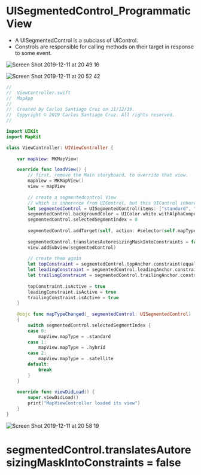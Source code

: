 # UISegmentedControl_ProgrammaticView

- A UISegmentedControl is a subclass of UIControl. 
- Constrols are responsible for calling methods on their target in response to some event.

![Screen Shot 2019-12-11 at 20 49 16](https://user-images.githubusercontent.com/24994818/70678451-bf927380-1c57-11ea-964d-06ebef2f5554.png)

![Screen Shot 2019-12-11 at 20 52 42](https://user-images.githubusercontent.com/24994818/70678811-c40b5c00-1c58-11ea-8a1f-cede7b9005ab.png)

``` swift
//
//  ViewController.swift
//  MapApp
//
//  Created by Carlos Santiago Cruz on 11/12/19.
//  Copyright © 2019 Carlos Santiago Cruz. All rights reserved.
//

import UIKit
import MapKit

class ViewController: UIViewController {
    
    var mapView: MKMapView!

    override func loadView() {
        // first, remove the Main storyboard, to override that view.
        mapView = MKMapView()
        view = mapView
        
        // create a segmentedcontrol View
        // which is inherence from UIControl, but this UIControl inherentance from UIView
        let segmentedControl = UISegmentedControl(items: ["standard", "Hybrid", "Satellite"])
        segmentedControl.backgroundColor = UIColor.white.withAlphaComponent(0.5)
        segmentedControl.selectedSegmentIndex = 0
        
        segmentedControl.addTarget(self, action: #selector(self.mapTypeChanged(_:)), for: .valueChanged)
        
        segmentedControl.translatesAutoresizingMaskIntoConstraints = false
        view.addSubview(segmentedControl)
        
        // create them again
        let topConstraint = segmentedControl.topAnchor.constraint(equalTo: view.safeAreaLayoutGuide.topAnchor, constant: 8)
        let leadingConstraint = segmentedControl.leadingAnchor.constraint(equalTo: view.layoutMarginsGuide.leadingAnchor)
        let trailingConstraint = segmentedControl.trailingAnchor.constraint(equalTo: view.layoutMarginsGuide.trailingAnchor)
        
        topConstraint.isActive = true
        leadingConstraint.isActive = true
        trailingConstraint.isActive = true
    }
    
    @objc func mapTypeChanged(_ segmentedControl: UISegmentedControl)
    {
        switch segmentedControl.selectedSegmentIndex {
        case 0:
            mapView.mapType = .standard
        case 1:
            mapView.mapType = .hybrid
        case 2:
            mapView.mapType = .satellite
        default:
            break
        }
    }
    
    override func viewDidLoad() {
        super.viewDidLoad()
        print("MapViewController loaded its view")
    }
}
```

![Screen Shot 2019-12-11 at 20 58 19](https://user-images.githubusercontent.com/24994818/70678873-fb7a0880-1c58-11ea-8db0-03c408d31e4d.png)

# segmentedControl.translatesAutoresizingMaskIntoConstraints = false
